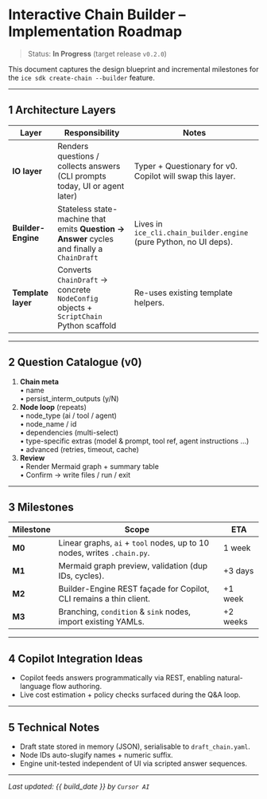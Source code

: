 # Interactive Chain Builder – Implementation Roadmap

> Status: **In Progress** (target release `v0.2.0`)

This document captures the design blueprint and incremental milestones for the
`ice sdk create-chain --builder` feature.

---

## 1  Architecture Layers

| Layer | Responsibility | Notes |
|-------|----------------|-------|
| **IO layer** | Renders questions / collects answers (CLI prompts today, UI or agent later) | Typer + Questionary for v0.  Copilot will swap this layer. |
| **Builder-Engine** | Stateless state-machine that emits **Question → Answer** cycles and finally a `ChainDraft` | Lives in `ice_cli.chain_builder.engine` (pure Python, no UI deps). |
| **Template layer** | Converts `ChainDraft` → concrete `NodeConfig` objects + `ScriptChain` Python scaffold | Re-uses existing template helpers. |

---

## 2  Question Catalogue (v0)

1. **Chain meta**  
   • name  
   • persist_interm_outputs (y/N)
2. **Node loop** (repeats)  
   • node_type (ai / tool / agent)  
   • node_name / id  
   • dependencies (multi-select)  
   • type-specific extras (model & prompt, tool ref, agent instructions …)  
   • advanced (retries, timeout, cache)
3. **Review**  
   • Render Mermaid graph + summary table  
   • Confirm → write files / run / exit

---

## 3  Milestones

| Milestone | Scope | ETA |
|-----------|-------|-----|
| **M0** | Linear graphs, `ai` + `tool` nodes, up to 10 nodes, writes `.chain.py`. | 1 week |
| **M1** | Mermaid graph preview, validation (dup IDs, cycles). | +3 days |
| **M2** | Builder-Engine REST façade for Copilot, CLI remains a thin client. | +1 week |
| **M3** | Branching, `condition` & `sink` nodes, import existing YAMLs. | +2 weeks |

---

## 4  Copilot Integration Ideas

* Copilot feeds answers programmatically via REST, enabling natural-language flow authoring.
* Live cost estimation + policy checks surfaced during the Q&A loop.

---

## 5  Technical Notes

* Draft state stored in memory (JSON), serialisable to `draft_chain.yaml`.
* Node IDs auto-slugify names + numeric suffix.
* Engine unit-tested independent of UI via scripted answer sequences.

---

_Last updated: {{ build_date }} by `Cursor AI`_ 